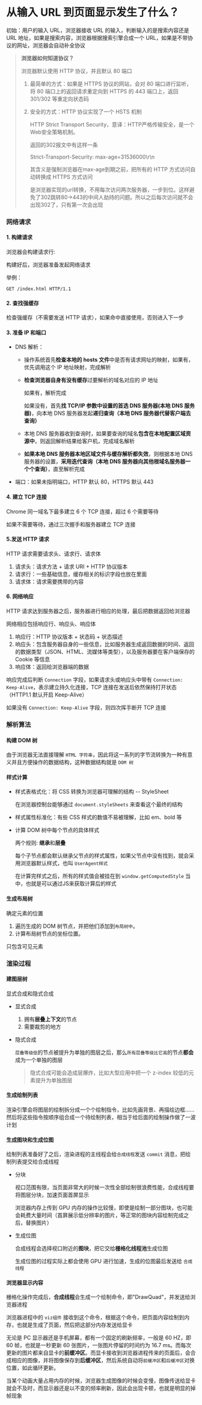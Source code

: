 # 从输入 URL 到页面显示发生了什么？

初始：用户的输入 URL，浏览器接收 URL 的输入，判断输入的是搜索内容还是 URL 地址，如果是搜索内容，浏览器根据搜索引擎合成一个 URL，如果是不带协议的网址，浏览器会自动补全协议

> **浏览器如何知道协议？**
>
> 浏览器默认使用 HTTP 协议，并且默认 80 端口
>
> 1. 最简单的方式：如果是 HTTPS 协议的网站，会对 80 端口进行监听，将 80 端口上的返回请求重定向到 HTTPS 的 443 端口上，返回 301/302 等重定向状态码
>
> 2. 安全的方式：HTTP 协议实现了一个 HSTS 机制
>
>    HTTP Strict Transport Security，意译：HTTP严格传输安全，是一个Web安全策略机制。
>
>    返回的302报文中有这样一条
>
>    Strict-Transport-Security: max-age=31536000\r\n
>
>    其含义是强制浏览器在max-age到期之前，把所有的 HTTP 方式访问自动转换成 HTTPS 方式访问
>
>    是浏览器实现的url转换，不用每次访问两次服务器，一步到位。这样避免了302跳转80->443的中间人劫持的问题。所以之后每次访问就不会出现302了，只有第一次会出现

### 网络请求

#### 1. 构建请求

浏览器会构建请求行:

构建好后，浏览器准备发起网络请求

举例：

`GET /index.html HTTP/1.1`

#### 2. 查找强缓存

检查强缓存（不需要发送 HTTP 请求），如果命中直接使用，否则进入下一步

#### 3. 准备 IP 和端口

- DNS 解析：

  - 操作系统首先**检查本地的 hosts 文件**中是否有请求网址的映射，如果有，优先调用这个 IP 地址映射，完成解析 

  - **检查浏览器自身有没有缓存**过要解析的域名对应的 IP 地址 

     如果有，解析完成 

     如果没有，首先**找 TCP/IP 参数中设置的首选 DNS 服务器(本地 DNS 服务器)**，向本地 DNS 服务器发起**递归查询（本地 DNS 服务器代替客户端去查询）** 

  - 本地 DNS 服务器收到查询时，如果要查询的域名**包含在本地配置区域资源中**，则返回解析结果给客户机，完成域名解析 

  - **如果本地 DNS 服务器本地区域文件与缓存解析都失效**，则根据本地 DNS 服务器的设置，**采用迭代查询（本地 DNS 服务器向其他根域名服务器一个个查询）**，直至解析完成 

- 端口：如果未指明端口，HTTP 默认 80，HTTPS 默认 443

#### 4. 建立 TCP 连接

Chrome 同一域名下最多建立 6 个 TCP 连接，超过 6 个需要等待

如果不需要等待，通过三次握手和服务器建立 TCP 连接

#### 5.发送 HTTP 请求

HTTP 请求需要请求头、请求行、请求体

1. 请求头：请求方法 + 请求 URI + HTTP 协议版本
2. 请求行：一些基础信息，缓存相关的标识字段也放在里面
3. 请求体：请求需要携带的内容

#### 6. 网络响应

HTTP 请求达到服务器之后，服务器进行相应的处理，最后把数据返回给浏览器

网络相应包括响应行、响应头、响应体

1. 响应行：HTTP 协议版本 + 状态码 + 状态描述
2. 响应头：包含服务器自身的一些信息，比如服务器生成返回数据的时间、返回的数据类型（JSON、HTML、流媒体等类型），以及服务器要在客户端保存的 Cookie 等信息
3. 响应体：返回给浏览器端的数据

响应完成后判断 `Connection` 字段，如果请求头或响应头中带有 `Connection: Keep-Alive`，表示建立持久化连接，TCP 连接在发送后依然保持打开状态（HTTP1.1 默认开启 Keep-Alive）

如果没有 `Connection: Keep-Alive` 字段，则四次挥手断开 TCP 连接



### 解析算法

#### 构建 DOM 树

由于浏览器无法直接理解 `HTML 字符串`，因此将这一系列的字节流转换为一种有意义并且方便操作的数据结构，这种数据结构就是 `DOM 树`

#### 样式计算

- 样式表格式化：将 CSS 转换为浏览器可理解的结构 -- StyleSheet 

  在浏览器控制台能够通过 `document.styleSheets` 来查看这个最终的结构

- 样式属性标准化：有些 CSS 样式的数值不易被理解，比如 em、bold 等

- 计算 DOM 树中每个节点的具体样式

  两个规则: **继承**和**层叠**

  每个子节点都会默认继承父节点的样式属性，如果父节点中没有找到，就会采用浏览器默认样式，也叫 `UserAgent样式`

  在计算完样式之后，所有的样式值会被挂在到 `window.getComputedStyle` 当中，也就是可以通过JS来获取计算后的样式

#### 生成布局树

确定元素的位置

1. 遍历生成的 DOM 树节点，并把他们添加到`布局树中`。
2. 计算布局树节点的坐标位置。

只包含可见元素



### 渲染过程

#### 建图层树

显式合成和隐式合成

- 显式合成

  1. 拥有**层叠上下文**的节点
  2. 需要裁剪的地方

- 隐式合成

  `层叠等级低`的节点被提升为单独的图层之后，那么`所有层叠等级比它高`的节点**都会**成为一个单独的图层

  > 隐式合成可能会造成层爆炸，比如大型应用中把一个 z-index 较低的元素提升为单独图层

#### 生成绘制列表

渲染引擎会将图层的绘制拆分成一个个绘制指令，比如先画背景、再描绘边框......然后将这些指令按顺序组合成一个待绘制列表，相当于给后面的绘制操作做了一波计划

#### 生成图块和生成位图

绘制列表准备好了之后，渲染进程的主线程会给`合成线程`发送 `commit` 消息，把绘制列表提交给合成线程

- 分块

  视口范围有限，当页面非常大的时候一次性全部绘制很浪费性能，合成线程要将图层分块，加速页面首屏显示

  浏览器内存上传到 GPU 内存的操作比较慢，即使是绘制一部分图块，也可能会耗费大量时间（首屏展示低分辨率的图片，等正常的图块内容绘制完成之后，替换图片）

- 生成位图

  合成线程会选择视口附近的**图块**，把它交给**栅格化线程池**生成位图

  生成位图的过程实际上都会使用 GPU 进行加速，生成的位图最后发送给 `合成线程`

#### 浏览器显示内容

栅格化操作完成后，**合成线程**会生成一个绘制命令，即"DrawQuad"，并发送给浏览器进程

浏览器进程中的 `viz组件` 接收到这个命令，根据这个命令，把页面内容绘制到内存，也就是生成了页面，然后把这部分内存发送给显卡

无论是 PC 显示器还是手机屏幕，都有一个固定的刷新频率，一般是 60 HZ，即 60 帧，也就是一秒更新 60 张图片，一张图片停留的时间约为 16.7 ms。而每次更新的图片都来自显卡的**前缓冲区**。而显卡接收到浏览器进程传来的页面后，会合成相应的图像，并将图像保存到**后缓冲区**，然后系统自动将`前缓冲区`和`后缓冲区`对换位置，如此循环更新。

当某个动画大量占用内存的时候，浏览器生成图像的时候会变慢，图像传送给显卡就会不及时，而显示器还是以不变的频率刷新，因此会出现卡顿，也就是明显的掉帧现象

